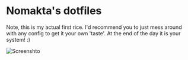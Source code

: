 # Nomakta's dotfiles
Note, this is my actual first rice. I'd recommend you to just mess around with any config to get it your own 'taste'. At the end of the day it is your system! :)


![Screenshto](https://i.redd.it/jv9wpnv98s711.png)
